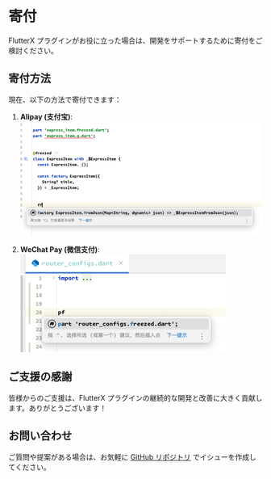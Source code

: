 # 寄付

FlutterX プラグインがお役に立った場合は、開発をサポートするために寄付をご検討ください。

## 寄付方法

現在、以下の方法で寄付できます：

1. **Alipay (支付宝)**: 
   ![Alipay QR Code](../assets/images/ff.png)

2. **WeChat Pay (微信支付)**:
   ![WeChat Pay QR Code](../assets/images/pd.png)

## ご支援の感謝

皆様からのご支援は、FlutterX プラグインの継続的な開発と改善に大きく貢献します。ありがとうございます！

## お問い合わせ

ご質問や提案がある場合は、お気軽に [GitHub リポジトリ](https://github.com/mdddj/dd_flutter_idea_plugin) でイシューを作成してください。
